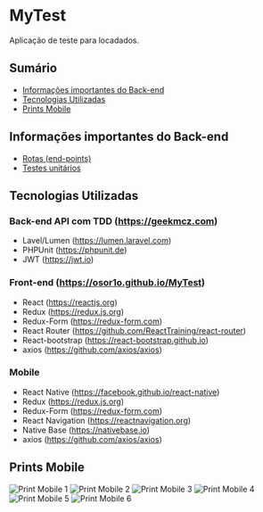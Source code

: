 # MyTest
Aplicação de teste para locadados.

## Sumário
* [Informações importantes do Back-end](#informações-importantes-do-back-end)
* [Tecnologias Utilizadas](#tecnologias-utilizadas)
* [Prints Mobile](#prints-mobile)

## Informações importantes do Back-end
* [Rotas (end-points)](back-end/routes/web.php)
* [Testes unitários](back-end/tests)

## Tecnologias Utilizadas

### Back-end API com TDD (https://geekmcz.com)
* Lavel/Lumen (https://lumen.laravel.com)
* PHPUnit (https://phpunit.de)
* JWT (https://jwt.io)

### Front-end (https://osor1o.github.io/MyTest)
* React (https://reactjs.org)
* Redux (https://redux.js.org)
* Redux-Form (https://redux-form.com)
* React Router (https://github.com/ReactTraining/react-router)
* React-bootstrap (https://react-bootstrap.github.io)
* axios (https://github.com/axios/axios)

### Mobile
* React Native (https://facebook.github.io/react-native)
* Redux (https://redux.js.org)
* Redux-Form (https://redux-form.com)
* React Navigation (https://reactnavigation.org)
* Native Base (https://nativebase.io)
* axios (https://github.com/axios/axios)

## Prints Mobile
![Print Mobile 1](mobile/src/assets/img/prints/1.jpg)
![Print Mobile 2](mobile/src/assets/img/prints/2.jpg)
![Print Mobile 3](mobile/src/assets/img/prints/3.jpg)
![Print Mobile 4](mobile/src/assets/img/prints/4.jpg)
![Print Mobile 5](mobile/src/assets/img/prints/5.jpg)
![Print Mobile 6](mobile/src/assets/img/prints/6.jpg)
